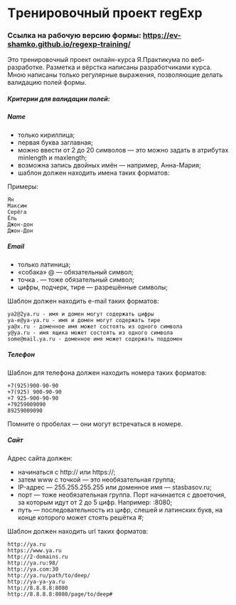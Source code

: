 Tренировочный проект regExp
=====

### Cсылка на рабочую версию формы: https://ev-shamko.github.io/regexp-training/

Это тренировочный проект онлайн-курса Я.Практикума по веб-разработке. Разметка и вёрстка написаны разработчиками курса. Мною написаны только регулярные выражения, позволяющие делать валидацию полей формы.

##### Критерии для валидации полей:


##### Name
* только кириллица;
* первая буква заглавная;
* можно ввести от 2 до 20 символов — это можно задать в атрибутах minlength и maxlength;
* возможна запись двойных имён — например, Анна-Мария;
* шаблон должен находить имена таких форматов:

Примеры:
```
Ян
Максим
Серёга
Ёль
Джон-дон
Джон-Дон
```


##### Email
* только латиница;
* «собака» @ — обязательный символ;
* точка . — тоже обязательный символ;
* цифры, подчерк, тире — разрешённые символы;

Шаблон должен находить e-mail таких форматов:

```
ya2@2ya.ru - имя и домен могут содержать цифры
ya-e@ya-ya.ru - имя и домен могут содержать тире
ya@x.ru - доменное имя может состоять из одного символа
y@ya.ru - имя ящика может состоять из одного символа
some@mail.ya.ru - доменное имя может содержать поддомен
```


#####  Телефон

Шаблон для телефона должен находить номера таких форматов:

```
+7(925)900-90-90
+7(925) 900-90-90
+7 925-900-90-90
+79259009090
89259009090
```

Помните о пробелах — они могут встречаться в номере.


##### Сайт

Адрес сайта должен:

* начинаться с http:// или https://;
* затем www с точкой — это необязательная группа;
* IP-адрес — 255.255.255.255 или доменное имя — stasbasov.ru;
* порт — тоже необязательная группа. Порт начинается с двоеточия, за которым идут от 2 до 5 цифр. Например: :8080;
* путь — последовательность из цифр, слешей и латинских букв, на конце которого может стоять решётка #;


Шаблон должен находить url таких форматов:

```
http://ya.ru
https://www.ya.ru
http://2-domains.ru
http://ya.ru:98/
http://ya.com:30
http://ya.ru/path/to/deep/
http://ya-ya-ya.ru
http://8.8.8.8:8080
http://8.8.8.8:8080/page/to/deep#
```
